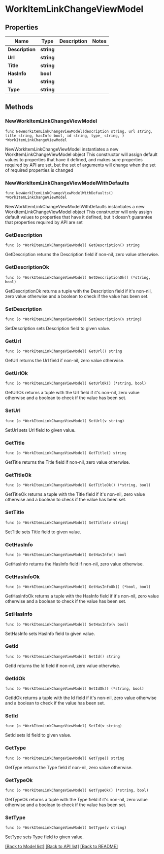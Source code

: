# WorkItemLinkChangeViewModel

## Properties

Name | Type | Description | Notes
------------ | ------------- | ------------- | -------------
**Description** | **string** |  | 
**Url** | **string** |  | 
**Title** | **string** |  | 
**HasInfo** | **bool** |  | 
**Id** | **string** |  | 
**Type** | **string** |  | 

## Methods

### NewWorkItemLinkChangeViewModel

`func NewWorkItemLinkChangeViewModel(description string, url string, title string, hasInfo bool, id string, type_ string, ) *WorkItemLinkChangeViewModel`

NewWorkItemLinkChangeViewModel instantiates a new WorkItemLinkChangeViewModel object
This constructor will assign default values to properties that have it defined,
and makes sure properties required by API are set, but the set of arguments
will change when the set of required properties is changed

### NewWorkItemLinkChangeViewModelWithDefaults

`func NewWorkItemLinkChangeViewModelWithDefaults() *WorkItemLinkChangeViewModel`

NewWorkItemLinkChangeViewModelWithDefaults instantiates a new WorkItemLinkChangeViewModel object
This constructor will only assign default values to properties that have it defined,
but it doesn't guarantee that properties required by API are set

### GetDescription

`func (o *WorkItemLinkChangeViewModel) GetDescription() string`

GetDescription returns the Description field if non-nil, zero value otherwise.

### GetDescriptionOk

`func (o *WorkItemLinkChangeViewModel) GetDescriptionOk() (*string, bool)`

GetDescriptionOk returns a tuple with the Description field if it's non-nil, zero value otherwise
and a boolean to check if the value has been set.

### SetDescription

`func (o *WorkItemLinkChangeViewModel) SetDescription(v string)`

SetDescription sets Description field to given value.


### GetUrl

`func (o *WorkItemLinkChangeViewModel) GetUrl() string`

GetUrl returns the Url field if non-nil, zero value otherwise.

### GetUrlOk

`func (o *WorkItemLinkChangeViewModel) GetUrlOk() (*string, bool)`

GetUrlOk returns a tuple with the Url field if it's non-nil, zero value otherwise
and a boolean to check if the value has been set.

### SetUrl

`func (o *WorkItemLinkChangeViewModel) SetUrl(v string)`

SetUrl sets Url field to given value.


### GetTitle

`func (o *WorkItemLinkChangeViewModel) GetTitle() string`

GetTitle returns the Title field if non-nil, zero value otherwise.

### GetTitleOk

`func (o *WorkItemLinkChangeViewModel) GetTitleOk() (*string, bool)`

GetTitleOk returns a tuple with the Title field if it's non-nil, zero value otherwise
and a boolean to check if the value has been set.

### SetTitle

`func (o *WorkItemLinkChangeViewModel) SetTitle(v string)`

SetTitle sets Title field to given value.


### GetHasInfo

`func (o *WorkItemLinkChangeViewModel) GetHasInfo() bool`

GetHasInfo returns the HasInfo field if non-nil, zero value otherwise.

### GetHasInfoOk

`func (o *WorkItemLinkChangeViewModel) GetHasInfoOk() (*bool, bool)`

GetHasInfoOk returns a tuple with the HasInfo field if it's non-nil, zero value otherwise
and a boolean to check if the value has been set.

### SetHasInfo

`func (o *WorkItemLinkChangeViewModel) SetHasInfo(v bool)`

SetHasInfo sets HasInfo field to given value.


### GetId

`func (o *WorkItemLinkChangeViewModel) GetId() string`

GetId returns the Id field if non-nil, zero value otherwise.

### GetIdOk

`func (o *WorkItemLinkChangeViewModel) GetIdOk() (*string, bool)`

GetIdOk returns a tuple with the Id field if it's non-nil, zero value otherwise
and a boolean to check if the value has been set.

### SetId

`func (o *WorkItemLinkChangeViewModel) SetId(v string)`

SetId sets Id field to given value.


### GetType

`func (o *WorkItemLinkChangeViewModel) GetType() string`

GetType returns the Type field if non-nil, zero value otherwise.

### GetTypeOk

`func (o *WorkItemLinkChangeViewModel) GetTypeOk() (*string, bool)`

GetTypeOk returns a tuple with the Type field if it's non-nil, zero value otherwise
and a boolean to check if the value has been set.

### SetType

`func (o *WorkItemLinkChangeViewModel) SetType(v string)`

SetType sets Type field to given value.



[[Back to Model list]](../README.md#documentation-for-models) [[Back to API list]](../README.md#documentation-for-api-endpoints) [[Back to README]](../README.md)



